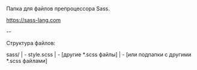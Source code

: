 Папка для файлов препроцессора Sass.

https://sass-lang.com

--

Структура файлов:

sass/ 
| - style.scss 
| - [другие *.scss файлы] 
| - [или подпапки с другими *.scss файлами]
